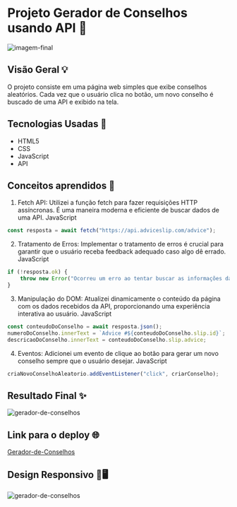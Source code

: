# Projeto Gerador de Conselhos usando API 📃

![imagem-final](https://github.com/Madu-Guimaraes/Projeto-Gerador-de-Conselhos/assets/146151781/37e460c6-1622-445d-b40a-840fdedbc431)

## Visão Geral 💡

O projeto consiste em uma página web simples que exibe conselhos aleatórios. Cada vez que o usuário clica no botão, um novo conselho é buscado de uma API e exibido na tela.

## Tecnologias Usadas 📌

- HTML5
- CSS
- JavaScript
- API

## Conceitos aprendidos 📖

1. Fetch API: Utilizei a função fetch para fazer requisições HTTP assíncronas. É uma maneira moderna e eficiente de buscar dados de uma API.
JavaScript

```javascript
const resposta = await fetch("https://api.adviceslip.com/advice");
```

2. Tratamento de Erros: Implementar o tratamento de erros é crucial para garantir que o usuário receba feedback adequado caso algo dê errado.
JavaScript

```javascript
if (!resposta.ok) {
    throw new Error("Ocorreu um erro ao tentar buscar as informações da API");
}
```
3. Manipulação do DOM: Atualizei dinamicamente o conteúdo da página com os dados recebidos da API, proporcionando uma experiência interativa ao usuário.
JavaScript

```javascript
const conteudoDoConselho = await resposta.json();
numeroDoConselho.innerText = `Advice #${conteudoDoConselho.slip.id}`;
descricaoDoConselho.innerText = conteudoDoConselho.slip.advice;
```
4. Eventos: Adicionei um evento de clique ao botão para gerar um novo conselho sempre que o usuário desejar.
JavaScript

```javascript
criaNovoConselhoAleatorio.addEventListener("click", criarConselho);
```

## Resultado Final ✨

![gerador-de-conselhos](https://github.com/Madu-Guimaraes/Projeto-Gerador-de-Conselhos/assets/146151781/b5d0eb3f-06a6-47e8-8a87-2e75b277e8ac)

## Link para o deploy 🌐

[Gerador-de-Conselhos](https://madu-guimaraes.github.io/Projeto-Gerador-de-Conselhos/)

## Design Responsivo 📱🖥️

![gerador-de-conselhos]()
